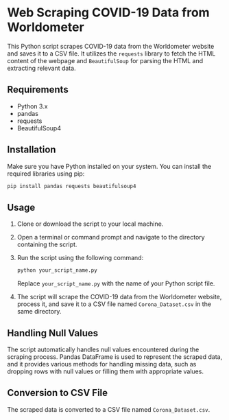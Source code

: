 # Web Scraping COVID-19 Data from Worldometer

This Python script scrapes COVID-19 data from the Worldometer website and saves it to a CSV file. It utilizes the `requests` library to fetch the HTML content of the webpage and `BeautifulSoup` for parsing the HTML and extracting relevant data.

## Requirements

- Python 3.x
- pandas
- requests
- BeautifulSoup4

## Installation

Make sure you have Python installed on your system. You can install the required libraries using pip:

```bash
pip install pandas requests beautifulsoup4
```

## Usage

1. Clone or download the script to your local machine.
2. Open a terminal or command prompt and navigate to the directory containing the script.
3. Run the script using the following command:

   ```bash
   python your_script_name.py
   ```

   Replace `your_script_name.py` with the name of your Python script file.

4. The script will scrape the COVID-19 data from the Worldometer website, process it, and save it to a CSV file named `Corona_Dataset.csv` in the same directory.

## Handling Null Values

The script automatically handles null values encountered during the scraping process. Pandas DataFrame is used to represent the scraped data, and it provides various methods for handling missing data, such as dropping rows with null values or filling them with appropriate values.

## Conversion to CSV File

The scraped data is converted to a CSV file named `Corona_Dataset.csv`. 
